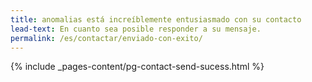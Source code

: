 ```yaml
---
title: anomalias está increíblemente entusiasmado con su contacto
lead-text: En cuanto sea posible responder a su mensaje.
permalink: /es/contactar/enviado-con-exito/
---
```

{% include _pages-content/pg-contact-send-sucess.html %}
